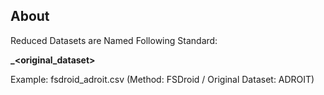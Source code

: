 ## About

Reduced Datasets are Named Following Standard:

**<method>_<original_dataset>**

Example: fsdroid_adroit.csv (Method: FSDroid / Original Dataset: ADROIT)
